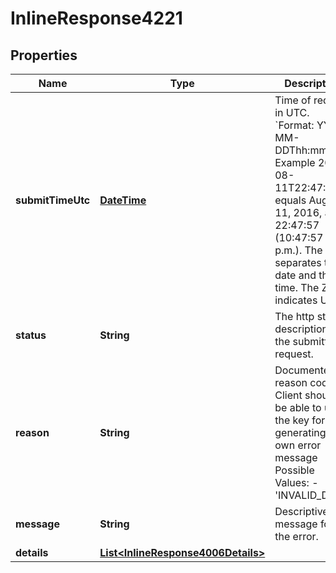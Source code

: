 
# InlineResponse4221

## Properties
Name | Type | Description | Notes
------------ | ------------- | ------------- | -------------
**submitTimeUtc** | [**DateTime**](DateTime.md) | Time of request in UTC. &#x60;Format: YYYY-MM-DDThh:mm:ssZ&#x60;  Example 2016-08-11T22:47:57Z equals August 11, 2016, at 22:47:57 (10:47:57 p.m.). The T separates the date and the time. The Z indicates UTC.  |  [optional]
**status** | **String** | The http status description of the submitted request. |  [optional]
**reason** | **String** | Documented reason codes. Client should be able to use the key for generating their own error message Possible Values:   - &#39;INVALID_DATA&#39;  |  [optional]
**message** | **String** | Descriptive message for the error. |  [optional]
**details** | [**List&lt;InlineResponse4006Details&gt;**](InlineResponse4006Details.md) |  |  [optional]



